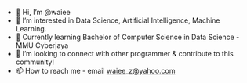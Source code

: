 - 👋 Hi, I’m @waiee
- 👀 I’m interested in Data Science, Artificial Intelligence, Machine Learning.
- 🌱 Currently learning Bachelor of Computer Science in Data Science - MMU Cyberjaya
- 💞️ I’m looking to connect with other programmer & contribute to this community!
- 📫 How to reach me - email waiee_z@yahoo.com

<!---
waiee/waiee is a ✨ special ✨ repository because its `README.md` (this file) appears on your GitHub profile.
You can click the Preview link to take a look at your changes.
--->
